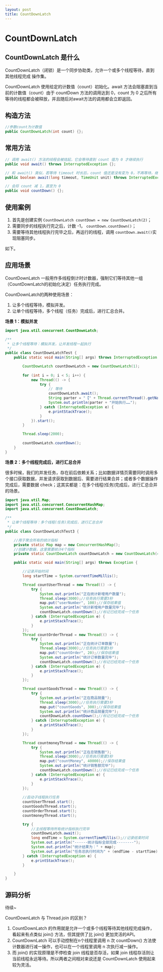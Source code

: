 ```yaml
---
layout: post
title: CountDownLatch
---
```


# CountDownLatch

## CountDownLatch 是什么

CountDownLatch（闭锁）是一个同步协助类，允许一个或多个线程等待，直到其他线程完成
操作集。

CountDownLatch 使用给定的计数值（count）初始化。await 方法会阻塞直到当前的计数值（count）由于 countDown 方法的调用达到 0，count 为 0 之后所有等待的线程都会被释放，并且随后对await方法的调用都会立即返回。

## 构造方法

```java
//参数count为计数值
public CountDownLatch(int count) {};  
```

## 常用方法

```java
// 调用 await() 方法的线程会被挂起，它会等待直到 count 值为 0 才继续执行
public void await() throws InterruptedException {};

// 和 await() 类似，若等待 timeout 时长后，count 值还是没有变为 0，不再等待，继续执行
public boolean await(long timeout, TimeUnit unit) throws InterruptedException {};

// 会将 count 减 1，直至为 0
public void countDown() {};
```

## 使用案例

1. 首先是创建实例 `CountDownLatch countDown = new CountDownLatch(2)`；
2. 需要同步的线程执行完之后，计数 -1， `countDown.countDown()`；
3. 需要等待其他线程执行完毕之后，再运行的线程，调用 `countDown.await()`实现阻塞同步。

如下。

## 应用场景

CountDownLatch 一般用作多线程倒计时计数器，强制它们等待其他一组（CountDownLatch的初始化决定）任务执行完成。

CountDownLatch的两种使用场景：

1. 让多个线程等待，模拟并发。
2. 让单个线程等待，多个线程（任务）完成后，进行汇总合并。

**场景 1：模拟并发**

```java
import java.util.concurrent.CountDownLatch;

/**
 * 让多个线程等待：模拟并发，让并发线程一起执行
 */
public class CountDownLatchTest {
    public static void main(String[] args) throws InterruptedException {

        CountDownLatch countDownLatch = new CountDownLatch(1);
        
        for (int i = 0; i < 5; i++) {
            new Thread(() -> {
                try {
                    // 等待
                    countDownLatch.await();
                    String parter = "【" + Thread.currentThread().getName() + "】";
                    System.out.println(parter + "开始执行……");
                } catch (InterruptedException e) {
                    e.printStackTrace();
                }
            }).start();
        }

        Thread.sleep(2000);
       
        countDownLatch.countDown();
    }
}
```

**场景 2：多个线程完成后，进行汇总合并**

很多时候，我们的并发任务，存在前后依赖关系；比如数据详情页需要同时调用多个接口获取数据，并发请求获取到数据后、需要进行结果合并；或者多个数据操作完成后，需要数据 check；这其实都是：在多个线程(任务)完成后，进行汇总合并的场景。

```java
import java.util.Map;
import java.util.concurrent.ConcurrentHashMap;
import java.util.concurrent.CountDownLatch;

/**
 * 让单个线程等待：多个线程(任务)完成后，进行汇总合并
 */
public class CountDownLatchTest3 {

    //用于聚合所有的统计指标
    private static Map map = new ConcurrentHashMap();
    //创建计数器，这里需要统计4个指标
    private static CountDownLatch countDownLatch = new CountDownLatch(4);

    public static void main(String[] args) throws Exception {

        //记录开始时间
        long startTime = System.currentTimeMillis();

        Thread countUserThread = new Thread(() -> {
            try {
                System.out.println("正在统计新增用户数量");
                Thread.sleep(3000);//任务执行需要3秒
                map.put("userNumber", 100);//保存结果值
                System.out.println("统计新增用户数量完毕");
                countDownLatch.countDown();//标记已经完成一个任务
            } catch (InterruptedException e) {
                e.printStackTrace();
            }
        });
        Thread countOrderThread = new Thread(() -> {
            try {
                System.out.println("正在统计订单数量");
                Thread.sleep(3000);//任务执行需要3秒
                map.put("countOrder", 20);//保存结果值
                System.out.println("统计订单数量完毕");
                countDownLatch.countDown();//标记已经完成一个任务
            } catch (InterruptedException e) {
                e.printStackTrace();
            }
        });

        Thread countGoodsThread = new Thread(() -> {
            try {
                System.out.println("正在商品销量");
                Thread.sleep(3000);//任务执行需要3秒
                map.put("countGoods", 300);//保存结果值
                System.out.println("统计商品销量完毕");
                countDownLatch.countDown();//标记已经完成一个任务
            } catch (InterruptedException e) {
                e.printStackTrace();
            }
        });

        Thread countmoneyThread = new Thread(() -> {
            try {
                System.out.println("正在总销售额");
                Thread.sleep(3000);//任务执行需要3秒
                map.put("countMoney", 40000);//保存结果值
                System.out.println("统计销售额完毕");
                countDownLatch.countDown();//标记已经完成一个任务
            } catch (InterruptedException e) {
                e.printStackTrace();
            }
        });
        
        //启动子线程执行任务
        countUserThread.start();
        countGoodsThread.start();
        countOrderThread.start();
        countmoneyThread.start();

        try {
            //主线程等待所有统计指标执行完毕
            countDownLatch.await();
            long endTime = System.currentTimeMillis();//记录结束时间
            System.out.println("------统计指标全部完成--------");
            System.out.println("统计结果为：" + map);
            System.out.println("任务总执行时间为" + (endTime - startTime) + "ms");
        } catch (InterruptedException e) {
            e.printStackTrace();
        }

    }
}
```

## 源码分析

待续~



CountDownLatch 与 Thread.join 的区别？

1. CountDownLatch 的作用就是允许一个或多个线程等待其他线程完成操作，看起来有点类似 join() 方法，但其提供了比 join() 更加灵活的API。
2. CountDownLatch 可以手动控制在n个线程里调用 n 次 countDown() 方法使计数器进行减一操作，也可以在一个线程里调用 n 次执行减一操作。
3. 而 join() 的实现原理是不停检查 join 线程是否存活，如果 join 线程存活则让当前线程永远等待。所以两者之间相对来说还是 CountDownLatch 使用起来较为灵活。















































